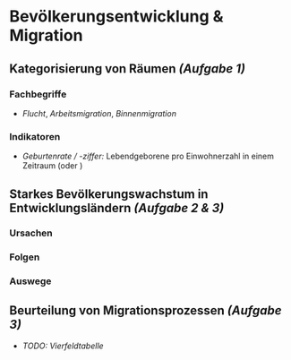 # Bevölkerungsentwicklung & Migration

## Kategorisierung von Räumen *(Aufgabe 1)*

### Fachbegriffe 
- *Flucht*, *Arbeitsmigration*, *Binnenmigration*

### Indikatoren
- *Geburtenrate / -ziffer:* Lebendgeborene pro Einwohnerzahl in einem Zeitraum (oder )

## Starkes Bevölkerungswachstum in Entwicklungsländern *(Aufgabe 2 & 3)*

### Ursachen

### Folgen

### Auswege

## Beurteilung von Migrationsprozessen *(Aufgabe 3)*

- *TODO: Vierfeldtabelle*
<!--stackedit_data:
eyJoaXN0b3J5IjpbMjI2OTI0ODIwLDE3NjM1NzUxNjcsLTYwOT
Y5Njc3OSwtNzUyMTYwODcxXX0=
-->